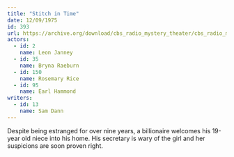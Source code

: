 ```yaml
---
title: "Stitch in Time"
date: 12/09/1975
id: 393
url: https://archive.org/download/cbs_radio_mystery_theater/cbs_radio_mystery_theater-0351-0400.zip/cbs_radio_mystery_theater-0351-0400%2Fcbsrmt_0393_stitch_in_time.mp3
actors:  
  - id: 2
    name: Leon Janney  
  - id: 35
    name: Bryna Raeburn  
  - id: 150
    name: Rosemary Rice  
  - id: 95
    name: Earl Hammond
writers:  
  - id: 13
    name: Sam Dann
---
```

Despite being estranged for over nine years, a billionaire welcomes his 19-year old niece into his home. His secretary is wary of the girl and her suspicions are soon proven right.